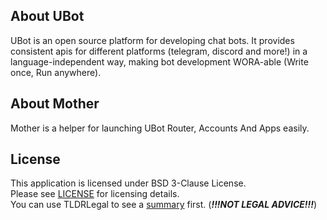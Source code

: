 ## About UBot
UBot is an open source platform for developing chat bots. It provides consistent apis for different platforms (telegram, discord and more!) in a language-independent way, making bot development WORA-able (Write once, Run anywhere).

## About Mother
Mother is a helper for launching UBot Router, Accounts And Apps easily.

## License
This application is licensed under BSD 3-Clause License.  
Please see [LICENSE](LICENSE.md) for licensing details.  
You can use TLDRLegal to see a [summary](https://www.tldrlegal.com/l/bsd3) first. (***!!!NOT LEGAL ADVICE!!!***)